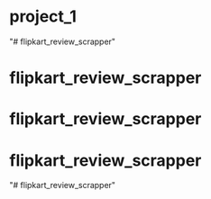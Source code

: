 # project_1
"# flipkart_review_scrapper" 
# flipkart_review_scrapper
# flipkart_review_scrapper
# flipkart_review_scrapper
"# flipkart_review_scrapper" 

